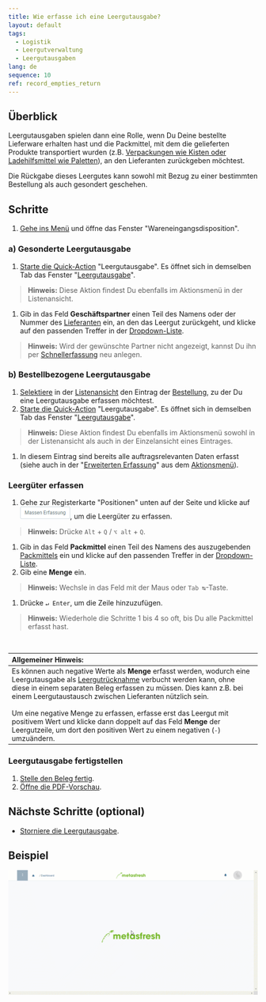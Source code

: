 ```yaml
---
title: Wie erfasse ich eine Leergutausgabe?
layout: default
tags:
  - Logistik
  - Leergutverwaltung
  - Leergutausgaben
lang: de
sequence: 10
ref: record_empties_return
---
```


## Überblick
Leergutausgaben spielen dann eine Rolle, wenn Du Deine bestellte Lieferware erhalten hast und die Packmittel, mit dem die gelieferten Produkte transportiert wurden (z.B. [Verpackungen wie Kisten oder Ladehilfsmittel wie Paletten](Handling_Unit_System)), an den Lieferanten zurückgeben möchtest.

Die Rückgabe dieses Leergutes kann sowohl mit Bezug zu einer bestimmten Bestellung als auch gesondert geschehen.

## Schritte
1. [Gehe ins Menü](Menu) und öffne das Fenster "Wareneingangsdisposition".

### a) Gesonderte Leergutausgabe
1. [Starte die Quick-Action](AktionStarten#quick-actions) "Leergutausgabe". Es öffnet sich in demselben Tab das Fenster "[Leergutausgabe](Menu)".
 >**Hinweis:** Diese Aktion findest Du ebenfalls im Aktionsmenü in der Listenansicht.

1. Gib in das Feld **Geschäftspartner** einen Teil des Namens oder der Nummer des [Lieferanten](Neuer_Geschaeftspartner_Lieferant) ein, an den das Leergut zurückgeht, und klicke auf den passenden Treffer in der <a href="Keyboard_Shortcuts_Liste#dropdown" title="Dynamisches Suchfeld (Autocomplete)">Dropdown-Liste</a>.
 >**Hinweis:** Wird der gewünschte Partner nicht angezeigt, kannst Du ihn per [Schnellerfassung](Neuer_Geschaeftspartner_Schnellerfassung) neu anlegen.

### b) Bestellbezogene Leergutausgabe
1. [Selektiere](AuswahlBelege) in der [Listenansicht](Ansichten#listenansicht) den Eintrag der [Bestellung](Bestellung_erfassen), zu der Du eine Leergutausgabe erfassen möchtest.
1. [Starte die Quick-Action](AktionStarten#quick-actions) "Leergutausgabe". Es öffnet sich in demselben Tab das Fenster "[Leergutausgabe](Menu)".
 >**Hinweis:** Diese Aktion findest Du ebenfalls im Aktionsmenü sowohl in der Listenansicht als auch in der Einzelansicht eines Eintrages.

1. In diesem Eintrag sind bereits alle auftragsrelevanten Daten erfasst (siehe auch in der "[Erweiterten Erfassung](Ansichten#erw-erfassung)" aus dem [Aktionsmenü](AktionStarten#aktionsmenue)).

### Leergüter erfassen
1. Gehe zur Registerkarte "Positionen" unten auf der Seite und klicke auf !["Massen Erfassung"](assets/Massen_Erfassung_Button.png), um die Leergüter zu erfassen.
 >**Hinweis:** Drücke `Alt` + `Q` / `⌥ alt` + `Q`.

1. Gib in das Feld **Packmittel** einen Teil des Namens des auszugebenden [Packmittels](Packmittel_einrichten) ein und klicke auf den passenden Treffer in der <a href="Keyboard_Shortcuts_Liste#dropdown" title="Dynamisches Suchfeld (Autocomplete)">Dropdown-Liste</a>.
1. Gib eine **Menge** ein.
 >**Hinweis:** Wechsle in das Feld mit der Maus oder `Tab ↹`-Taste.

1. Drücke `↵ Enter`, um die Zeile hinzuzufügen.
 >**Hinweis:** Wiederhole die Schritte 1 bis 4 so oft, bis Du alle Packmittel erfasst hast.

<br>

| **Allgemeiner Hinweis:** |
| :--- |
| Es können auch negative Werte als **Menge** erfasst werden, wodurch eine Leergutausgabe als [Leergutrücknahme](Leergutruecknahme_erfassen) verbucht werden kann, ohne diese in einem separaten Beleg erfassen zu müssen. Dies kann z.B. bei einem Leergutaustausch zwischen Lieferanten nützlich sein.<br><br> Um eine negative Menge zu erfassen, erfasse erst das Leergut mit positivem Wert und klicke dann doppelt auf das Feld **Menge** der Leergutzeile, um dort den positiven Wert zu einem negativen (`-`) umzuändern. |

### Leergutausgabe fertigstellen
1. [Stelle den Beleg fertig](BelegverarbeitungFertigstellen).
1. [Öffne die PDF-Vorschau](PDFVorschau).

## Nächste Schritte (optional)
- [Storniere die Leergutausgabe](Leergutausgabe_stornieren).

## Beispiel
![](assets/Leergutausgabe_erfassen.gif)
